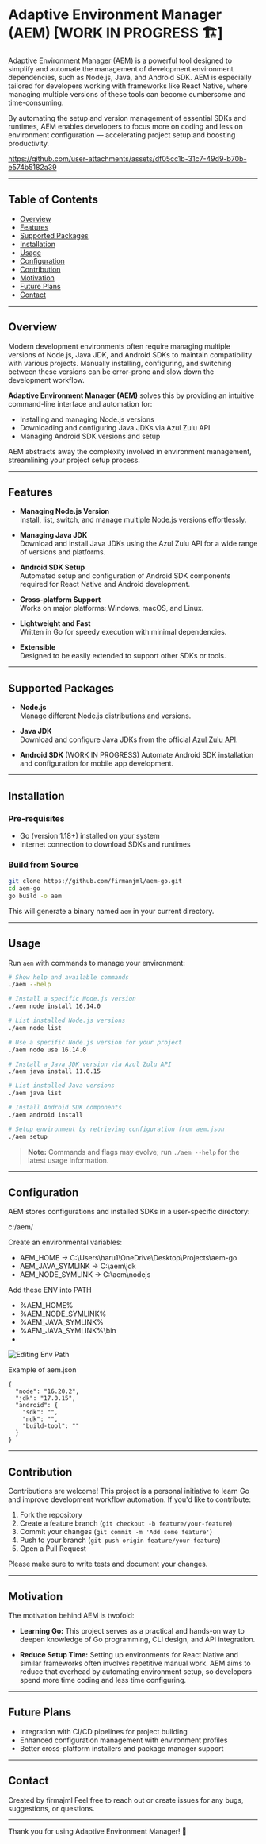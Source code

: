 # Adaptive Environment Manager (AEM) [WORK IN PROGRESS 🏗️]

Adaptive Environment Manager (AEM) is a powerful tool designed to simplify and automate the management of development environment dependencies, such as Node.js, Java, and Android SDK. AEM is especially tailored for developers working with frameworks like React Native, where managing multiple versions of these tools can become cumbersome and time-consuming.

By automating the setup and version management of essential SDKs and runtimes, AEM enables developers to focus more on coding and less on environment configuration — accelerating project setup and boosting productivity.


https://github.com/user-attachments/assets/df05cc1b-31c7-49d9-b70b-e574b5182a39


---

## Table of Contents

- [Overview](#overview)  
- [Features](#features)  
- [Supported Packages](#supported-packages)  
- [Installation](#installation)  
- [Usage](#usage)  
- [Configuration](#configuration)  
- [Contribution](#contribution)  
- [Motivation](#motivation)
- [Future Plans](#future-plans)
- [Contact](#contact)

---

## Overview

Modern development environments often require managing multiple versions of Node.js, Java JDK, and Android SDKs to maintain compatibility with various projects. Manually installing, configuring, and switching between these versions can be error-prone and slow down the development workflow.

**Adaptive Environment Manager (AEM)** solves this by providing an intuitive command-line interface and automation for:

- Installing and managing Node.js versions  
- Downloading and configuring Java JDKs via Azul Zulu API  
- Managing Android SDK versions and setup

AEM abstracts away the complexity involved in environment management, streamlining your project setup process.

---

## Features

- **Managing Node.js Version**  
  Install, list, switch, and manage multiple Node.js versions effortlessly.

- **Managing Java JDK**  
  Download and install Java JDKs using the Azul Zulu API for a wide range of versions and platforms.

- **Android SDK Setup**  
  Automated setup and configuration of Android SDK components required for React Native and Android development.

- **Cross-platform Support**  
  Works on major platforms: Windows, macOS, and Linux.

- **Lightweight and Fast**  
  Written in Go for speedy execution with minimal dependencies.

- **Extensible**  
  Designed to be easily extended to support other SDKs or tools.

---

## Supported Packages

- **Node.js**  
  Manage different Node.js distributions and versions.

- **Java JDK**  
  Download and configure Java JDKs from the official [Azul Zulu API](https://www.azul.com/downloads/zulu/).

- **Android SDK**  (WORK IN PROGRESS)
  Automate Android SDK installation and configuration for mobile app development.

---

## Installation

### Pre-requisites

- Go (version 1.18+) installed on your system  
- Internet connection to download SDKs and runtimes

### Build from Source

```bash
git clone https://github.com/firmanjml/aem-go.git
cd aem-go
go build -o aem
```

This will generate a binary named `aem` in your current directory.

---

## Usage

Run `aem` with commands to manage your environment:

```bash
# Show help and available commands
./aem --help

# Install a specific Node.js version
./aem node install 16.14.0

# List installed Node.js versions
./aem node list

# Use a specific Node.js version for your project
./aem node use 16.14.0

# Install a Java JDK version via Azul Zulu API
./aem java install 11.0.15

# List installed Java versions
./aem java list

# Install Android SDK components
./aem android install

# Setup environment by retrieving configuration from aem.json
./aem setup
```

> **Note:** Commands and flags may evolve; run `./aem --help` for the latest usage information.

---

## Configuration

AEM stores configurations and installed SDKs in a user-specific directory:

c:/aem/

Create an environmental variables:
- AEM_HOME -> C:\Users\haru1\OneDrive\Desktop\Projects\aem-go
- AEM_JAVA_SYMLINK -> C:\aem\jdk
- AEM_NODE_SYMLINK -> C:\aem\nodejs

Add these ENV into PATH
- %AEM_HOME%
- %AEM_NODE_SYMLINK%
- %AEM_JAVA_SYMLINK%
- %AEM_JAVA_SYMLINK%\bin
- 
![Editing Env Path](https://github.com/user-attachments/assets/2305fe63-b2c3-42d2-82d3-9f6d8ad9969f)

Example of aem.json
```
{
  "node": "16.20.2",
  "jdk": "17.0.15",
  "android": {
    "sdk": "",
    "ndk": "",
    "build-tool": ""
  }
}
```

---

## Contribution

Contributions are welcome! This project is a personal initiative to learn Go and improve development workflow automation. If you'd like to contribute:

1. Fork the repository
2. Create a feature branch (`git checkout -b feature/your-feature`)
3. Commit your changes (`git commit -m 'Add some feature'`)
4. Push to your branch (`git push origin feature/your-feature`)
5. Open a Pull Request

Please make sure to write tests and document your changes.

---

## Motivation

The motivation behind AEM is twofold:

* **Learning Go:**
  This project serves as a practical and hands-on way to deepen knowledge of Go programming, CLI design, and API integration.

* **Reduce Setup Time:**
  Setting up environments for React Native and similar frameworks often involves repetitive manual work. AEM aims to reduce that overhead by automating environment setup, so developers spend more time coding and less time configuring.

---

## Future Plans

* Integration with CI/CD pipelines for project building
* Enhanced configuration management with environment profiles
* Better cross-platform installers and package manager support

---

## Contact

Created by firmajml
Feel free to reach out or create issues for any bugs, suggestions, or questions.

---

Thank you for using Adaptive Environment Manager! 🚀

